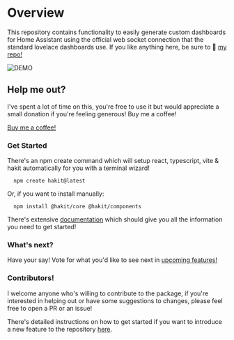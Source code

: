 # Overview

This repository contains functionality to easily generate custom dashboards for Home Assistant using the official web socket connection that the standard lovelace dashboards use.
If you like anything here, be sure to 🌟 [my repo!](https://github.com/shannonhochkins/ha-component-kit)

![DEMO](https://github.com/shannonhochkins/ha-component-kit/blob/master/stories/hakit-demo.gif?raw=true)

## Help me out?

I've spent a lot of time on this, you're free to use it but would appreciate a small donation if you're feeling generous! Buy me a coffee!

[Buy me a coffee!](https://www.buymeacoffee.com/jinglezzz)

### Get Started
There's an npm create command which will setup react, typescript, vite & hakit automatically for you with a terminal wizard!
```
  npm create hakit@latest
```

Or, if you want to install manually:
```
  npm install @hakit/core @hakit/components
```

There's extensive [documentation](https://shannonhochkins.github.io/ha-component-kit) which should give you all the information you need to get started!

### What's next?
Have your say! Vote for what you'd like to see next in [upcoming features!](https://github.com/shannonhochkins/ha-component-kit/discussions/28)

### Contributors!

I welcome anyone who's willing to contribute to the package, if you're interested in helping out or have some suggestions to changes, please feel free to open a PR or an issue!

There's detailed instructions on how to get started if you want to introduce a new feature to the repository [here](CONTRIBUTING.md).


